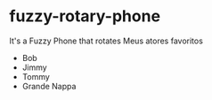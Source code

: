 # fuzzy-rotary-phone
It's a Fuzzy Phone that rotates
Meus atores favoritos
  - Bob
  - Jimmy
  - Tommy
  - Grande Nappa